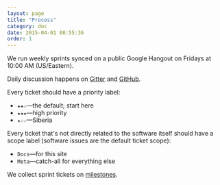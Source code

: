 ```yaml
---
layout: page
title: "Process"
category: doc
date: 2015-04-01 08:55:36
order: 1
---
```



We run weekly sprints synced on a public Google Hangout on Fridays at 10:00 AM
(US/Eastern).

Daily discussion happens on [Gitter](https://gitter.im/saxifrage) and
[GitHub](https://github.com/saxifrage/learn/issues).

Every ticket should have a priority label:

 - `★★☆`&mdash;the default; start here
 - `★★★`&mdash;high priority
 - `★☆☆`&mdash;Siberia

Every ticket that's not directly related to the software itself should have a
scope label (software issues are the default ticket scope):

 - `Docs`&mdash;for this site
 - `Meta`&mdash;catch-all for everything else

We collect sprint tickets on
[milestones](https://github.com/saxifrage/learn/milestones).

